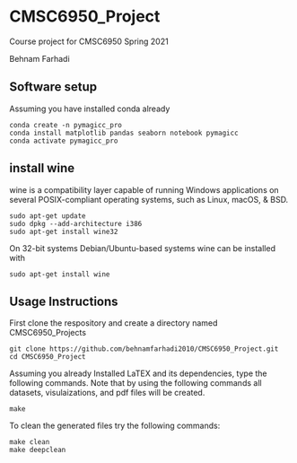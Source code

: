 # CMSC6950_Project
Course project for CMSC6950 Spring 2021

Behnam Farhadi

## Software setup
Assuming you have installed conda already

```
conda create -n pymagicc_pro
conda install matplotlib pandas seaborn notebook pymagicc
conda activate pymagicc_pro
```

## install wine 
wine is a compatibility layer capable of running Windows applications on several
POSIX-compliant operating systems, such as Linux, macOS, & BSD.

```
sudo apt-get update
sudo dpkg --add-architecture i386
sudo apt-get install wine32
```

On 32-bit systems Debian/Ubuntu-based systems wine can be installed with

```
sudo apt-get install wine
```
## Usage Instructions
First clone the respository and create a directory named CMSC6950_Projects
```
git clone https://github.com/behnamfarhadi2010/CMSC6950_Project.git
cd CMSC6950_Project
```

Assuming you already Installed LaTEX and its dependencies, type the following commands.
Note that by using the following commands all datasets, visulaizations, and pdf files will be created.

```
make
```

To clean the generated files try the following commands:
```
make clean
make deepclean
``` 
